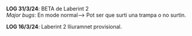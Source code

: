 **LOG 31/3/24**: BETA de Laberint 2      
           *Major bugs*: En mode normal--> Pot ser que surti una trampa o no surtin. 

**LOG 16/3/24**: Laberint 2 lliuramnet provisional.
